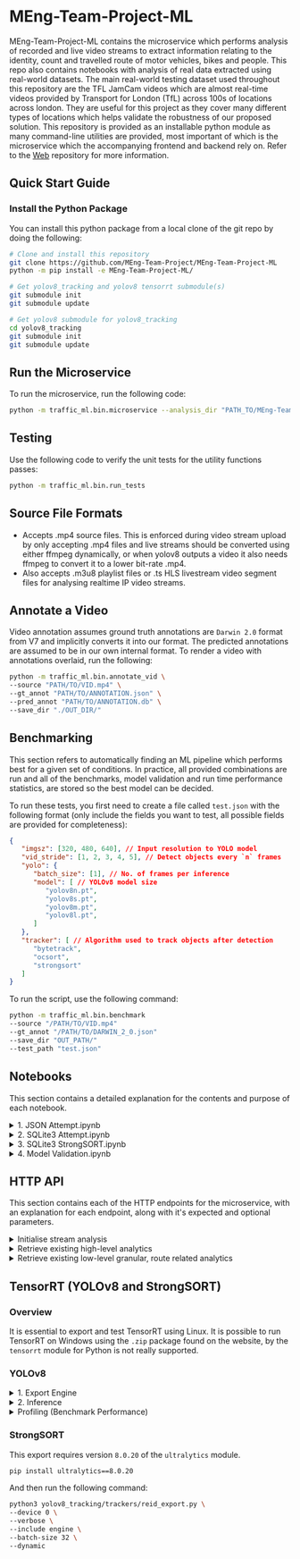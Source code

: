 # MEng-Team-Project-ML

MEng-Team-Project-ML contains the microservice which performs analysis 
of recorded and live video streams to extract information relating to 
the identity, count and travelled route of motor vehicles, bikes and 
people. This repo also contains notebooks with analysis of real data 
extracted using real-world datasets. The main real-world testing dataset 
used throughout this repository are the TFL JamCam videos which are 
almost real-time videos provided by Transport for London (TfL) across 
100s of locations across london. They are useful for this project as 
they cover many different types of locations which helps validate the 
robustness of our proposed solution. This repository is provided 
as an installable python module as many command-line utilities are 
provided, most important of which is the microservice which the 
accompanying frontend and backend rely on. 
Refer to the [Web](https://github.com/MEng-Team-Project/MEng-Team-Project-Web)
repository for more information.

## Quick Start Guide

### Install the Python Package

You can install this python package from a local clone of the git repo by
doing the following:

```bash
# Clone and install this repository
git clone https://github.com/MEng-Team-Project/MEng-Team-Project-ML
python -m pip install -e MEng-Team-Project-ML/

# Get yolov8_tracking and yolov8 tensorrt submodule(s)
git submodule init
git submodule update

# Get yolov8 submodule for yolov8_tracking
cd yolov8_tracking
git submodule init
git submodule update
```

## Run the Microservice

To run the microservice, run the following code:

```bash
python -m traffic_ml.bin.microservice --analysis_dir "PATH_TO/MEng-Team-Project-Web/server/analysis"
```

## Testing

Use the following code to verify the unit tests for the utility functions passes:

```bash
python -m traffic_ml.bin.run_tests
```

## Source File Formats

- Accepts .mp4 source files. This is enforced during video stream
  upload by only accepting .mp4 files and live streams should be converted
  using either ffmpeg dynamically, or when yolov8 outputs a video it
  also needs ffmpeg to convert it to a lower bit-rate .mp4.
- Also accepts .m3u8 playlist files or .ts HLS livestream video segment files
  for analysing realtime IP video streams.

## Annotate a Video

Video annotation assumes ground truth annotations are `Darwin 2.0`
format from V7 and implicitly converts it into our format. The
predicted annotations are assumed to be in our own internal format.
To render a video with annotations overlaid, run the following:

```bash
python -m traffic_ml.bin.annotate_vid \
--source "PATH/TO/VID.mp4" \
--gt_annot "PATH/TO/ANNOTATION.json" \
--pred_annot "PATH/TO/ANNOTATION.db" \
--save_dir "./OUT_DIR/"
```

## Benchmarking

This section refers to automatically finding an ML pipeline which performs
best for a given set of conditions. In practice, all provided combinations
are run and all of the benchmarks, model validation and run time
performance statistics, are stored so the best model can be decided.

To run these tests, you first need to create a file called `test.json` with
the following format (only include the fields you want to test, all possible
fields are provided for completeness):

```json
{
   "imgsz": [320, 480, 640], // Input resolution to YOLO model
   "vid_stride": [1, 2, 3, 4, 5], // Detect objects every `n` frames
   "yolo": {
      "batch_size": [1], // No. of frames per inference
      "model": [ // YOLOv8 model size
         "yolov8n.pt",
         "yolov8s.pt",
         "yolov8m.pt",
         "yolov8l.pt",
      ]
   },
   "tracker": [ // Algorithm used to track objects after detection
      "bytetrack",
      "ocsort",
      "strongsort"
   ]
}
```

To run the script, use the following command:

```bash
python -m traffic_ml.bin.benchmark
--source "/PATH/TO/VID.mp4"
--gt_annot "/PATH/TO/DARWIN_2_0.json"
--save_dir "OUT_PATH/"
--test_path "test.json"
```

## Notebooks

This section contains a detailed explanation for the contents and purpose
of each notebook.

<details><summary>1. JSON Attempt.ipynb</summary>

Analysis of the initial JSON files produced
in the original draft version of our proposed model. Notebook contains
code used to determine road routes, code used to calculate counts of
object types along routes, etc.

</details>

<details><summary>2. SQLite3 Attempt.ipynb</summary>

Changed recording of analytics from YOLOv7
and ClassySORT to use SQLite3 as the recorded format. This saved
information was extremely raw and ill conceived as it required
complex and difficult post-processing to get any kind of useful
information from.

</details>

<details><summary>3. SQLite3 StrongSORT.ipynb</summary>

Switched from YOLOv7 to YOLOv8 and
switched object tracking algorithm from SORT to StrongSORT which
gigantically improves performance. StrongSORT has a lower IDs
(identity switching) rate compared to SORT of 4470 compared to
1066, respectively on MOT20 [ref](https://github.com/dyhBUPT/StrongSORT).
This means that the SORT algorithm is identifying 4.19x more objects
than StrongSORT so it's association between detections and tracking
the same object across time is highly unstable.

</details>

<details><summary>4. Model Validation.ipynb</summary>

Contains a demonstration of how to validate
the predictions (pred) of our ML pipeline against ground truth (GT) annotations.
GT and pred data converted to MOT16 format and formally evaluated and compared
using `motmetrics` lib.

</details>

## HTTP API

This section contains each of the HTTP endpoints for the microservice,
with an explanation for each endpoint, along with it's expected and
optional parameters.

<details><summary>Initialise stream analysis</summary>

POST: `http://localhost:6000/api/init` 
```
   Body Parameters: 
   stream - Absolute video stream path
```

</details>

<details><summary>Retrieve existing high-level analytics</summary>

POST: `http://localhost:6000/api/analysis`
```
   Body Parameters: 
   stream  - Stream ID to get data for. 
   raw     - (Optional) Provide the raw detection information in the result 
   start   - (Optional) Start frame 
   end     - (Optional) End frame 
   classes - (Optional) List of COCO class labels to filter detections by 
   trk_fmt - (Optional) Either `first_last` or `entire`. This will either 
             include the first and last anchor points for an object in the 
             route, or it will include the entire route for the requested 
             portion of the video. By default, returns `first_last`
```

</details>

<details><summary>Retrieve existing low-level granular, route related analytics</summary>

POST: `http://localhost:6000/api/routes` 
```
   Body Parameters: 
   stream  - Stream ID to get data for. 
   regions - Route region polygon information 
   start   - (Optional) Start frame 
   end     - (Optional) End frame 
   classes - (Optional) List of COCO class labels to filter detections by
```

</details>

## TensorRT (YOLOv8 and StrongSORT)

### Overview

It is essential to export and test TensorRT using Linux.
It is possible to run TensorRT on Windows using the `.zip` package found
on the website, by the `tensorrt` module for Python is not really supported.

### YOLOv8

<details><summary>1. Export Engine</summary>

To export a model, use this command to export the PyTorch .pt model
to ONNX format .onnx:

```bash
python3 YOLOv8-TensorRT/export-det.py \
--weights yolov8l.pt \
--iou-thres 0.65 \
--conf-thres 0.25 \
--topk 100 \
--opset 11 \
--sim \
--input-shape 32 3 640 640 \
--device cuda:0
```

Then you need to build a TensorRT engine with static settings which
will perform inference later. The execution device also needs to be
fixed here (GPU or CPU).

```bash
python3 YOLOv8-TensorRT/build.py \
--weights yolov8l.onnx \
--iou-thres 0.65 \
--conf-thres 0.25 \
--topk 100 \
--fp16  \
--input-shape 32 3 640 640 \
--device cuda:0
```

</details>

<details><summary>2. Inference</summary>

To test run inference of the detection model and get timing profiling data,
run the following command:

```bash
python3 YOLOv8-TensorRT/infer-det-para.py \
--engine yolov8l.engine \
--source vid \
--batch-size 32
```

</details>

<details><summary>Profiling (Benchmark Performance)</summary>

To profile every single component of the TensorRT engine with an existing
model, run the following command:

```bash
python3 YOLOv8-TensorRT/trt-profile.py --engine yolov8s.engine --device cuda:0
```

</details>

### StrongSORT

This export requires version `8.0.20` of the `ultralytics` module.

```bash
pip install ultralytics==8.0.20
```

And then run the following command:

```bash
python3 yolov8_tracking/trackers/reid_export.py \
--device 0 \
--verbose \
--include engine \
--batch-size 32 \
--dynamic
```